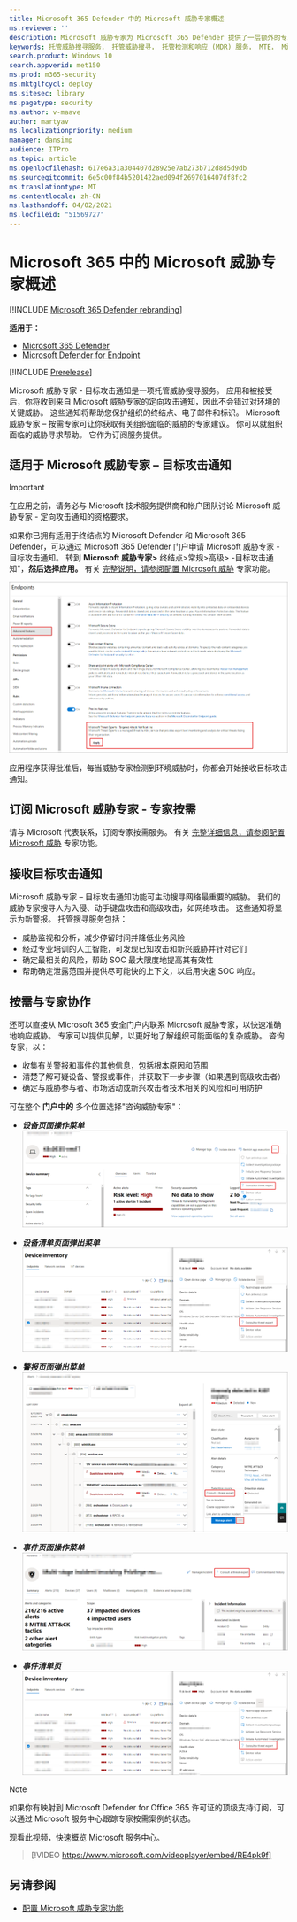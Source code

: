 ```yaml
---
title: Microsoft 365 Defender 中的 Microsoft 威胁专家概述
ms.reviewer: ''
description: Microsoft 威胁专家为 Microsoft 365 Defender 提供了一层额外的专业技能。
keywords: 托管威胁搜寻服务， 托管威胁搜寻， 托管检测和响应 (MDR) 服务， MTE， Microsoft 威胁专家
search.product: Windows 10
search.appverid: met150
ms.prod: m365-security
ms.mktglfcycl: deploy
ms.sitesec: library
ms.pagetype: security
ms.author: v-maave
author: martyav
ms.localizationpriority: medium
manager: dansimp
audience: ITPro
ms.topic: article
ms.openlocfilehash: 617e6a31a304407d28925e7ab273b712d8d5d9db
ms.sourcegitcommit: 6e5c00f84b5201422aed094f2697016407df8fc2
ms.translationtype: MT
ms.contentlocale: zh-CN
ms.lasthandoff: 04/02/2021
ms.locfileid: "51569727"
---
```

# <a name="microsoft-threat-experts-in-microsoft-365-overview"></a>Microsoft 365 中的 Microsoft 威胁专家概述

[!INCLUDE [Microsoft 365 Defender rebranding](../includes/microsoft-defender.md)]

**适用于：**

- [Microsoft 365 Defender](https://go.microsoft.com/fwlink/?linkid=2118804)
- [Microsoft Defender for Endpoint](https://go.microsoft.com/fwlink/p/?linkid=2154037)

[!INCLUDE [Prerelease](../includes/prerelease.md)]

Microsoft 威胁专家 - 目标攻击通知是一项托管威胁搜寻服务。 应用和被接受后，你将收到来自 Microsoft 威胁专家的定向攻击通知，因此不会错过对环境的关键威胁。 这些通知将帮助您保护组织的终结点、电子邮件和标识。
Microsoft 威胁专家 – 按需专家可让你获取有关组织面临的威胁的专家建议。 你可以就组织面临的威胁寻求帮助。 它作为订阅服务提供。

## <a name="apply-for-microsoft-threat-experts--targeted-attack-notifications"></a>适用于 Microsoft 威胁专家 – 目标攻击通知

> [!IMPORTANT]
> 在应用之前，请务必与 Microsoft 技术服务提供商和帐户团队讨论 Microsoft 威胁专家 - 定向攻击通知的资格要求。

如果你已拥有适用于终结点的 Microsoft Defender 和 Microsoft 365 Defender，可以通过 Microsoft 365 Defender 门户申请 Microsoft 威胁专家 - 目标攻击通知。 转到 **Microsoft 威胁专家>** 终结点>常规>高级> -目标攻击通知"，**然后选择应用。** 有关 [完整说明，请参阅配置 Microsoft 威胁](./configure-microsoft-threat-experts.md) 专家功能。

![MTE 应用程序页的屏幕截图](../../media/mte/mte-collaboratewithmte.png)

应用程序获得批准后，每当威胁专家检测到环境威胁时，你都会开始接收目标攻击通知。

## <a name="subscribe-to-microsoft-threat-experts---experts-on-demand"></a>订阅 Microsoft 威胁专家 - 专家按需

请与 Microsoft 代表联系，订阅专家按需服务。  有关 [完整详细信息，请参阅配置 Microsoft 威胁](./configure-microsoft-threat-experts.md) 专家功能。

## <a name="receive-targeted-attack-notification"></a>接收目标攻击通知

Microsoft 威胁专家 – 目标攻击通知功能可主动搜寻网络最重要的威胁。 我们的威胁专家搜寻人为入侵、动手键盘攻击和高级攻击，如网络攻击。 这些通知将显示为新警报。 托管搜寻服务包括：

- 威胁监视和分析，减少停留时间并降低业务风险
- 经过专业培训的人工智能，可发现已知攻击和新兴威胁并针对它们
- 确定最相关的风险，帮助 SOC 最大限度地提高其有效性
- 帮助确定泄露范围并提供尽可能快的上下文，以启用快速 SOC 响应。

## <a name="collaborate-with-experts-on-demand"></a>按需与专家协作

还可以直接从 Microsoft 365 安全门户内联系 Microsoft 威胁专家，以快速准确地响应威胁。  专家可以提供见解，以更好地了解组织可能面临的复杂威胁。  咨询专家，以：

- 收集有关警报和事件的其他信息，包括根本原因和范围
- 清楚了解可疑设备、警报或事件，并获取下一步步骤（如果遇到高级攻击者）
- 确定与威胁参与者、市场活动或新兴攻击者技术相关的风险和可用防护

可在整个 **门户中的** 多个位置选择"咨询威胁专家"：

- <i>**设备页面操作菜单**</i><BR>
!["设备"页面操作菜单中 MTE-EOD 菜单选项的屏幕截图](../../media/mte/device-actions-mte-highlighted.png)

- <i>**设备清单页面弹出菜单**</i><BR>
![设备清单页面上 MTE-EOD 菜单选项的屏幕截图](../../media/mte/device-inventory-mte-highlighted.png)

- <i>**警报页面弹出菜单**</i><BR>
![警报页面上 MTE-EOD 菜单选项的屏幕截图](../../media/mte/alerts-actions-mte-highlighted.png)

- <i>**事件页面操作菜单**</i><BR>
![事件页面上 MTE-EOD 菜单选项的屏幕截图](../../media/mte/incidents-action-mte-highlighted.png)

- <i>**事件清单页**</i><BR>
![事件清单页面上 MTE-EOD 菜单选项的屏幕截图](../../media/mte/incidents-inventory-mte-highlighted.png)

> [!NOTE]
> 如果你有映射到 Microsoft Defender for Office 365 许可证的顶级支持订阅，可以通过 Microsoft 服务中心跟踪专家按需案例的状态。

观看此视频，快速概览 Microsoft 服务中心。

> [!VIDEO https://www.microsoft.com/videoplayer/embed/RE4pk9f]

## <a name="see-also"></a>另请参阅

- [配置 Microsoft 威胁专家功能](./configure-microsoft-threat-experts.md)
